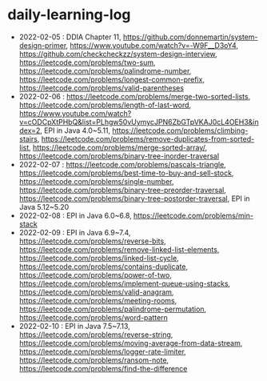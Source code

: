 # daily-learning-log

* 2022-02-05 : DDIA Chapter 11, https://github.com/donnemartin/system-design-primer, https://www.youtube.com/watch?v=-W9F__D3oY4, https://github.com/checkcheckzz/system-design-interview, https://leetcode.com/problems/two-sum, https://leetcode.com/problems/palindrome-number, https://leetcode.com/problems/longest-common-prefix, https://leetcode.com/problems/valid-parentheses
* 2022-02-06 : https://leetcode.com/problems/merge-two-sorted-lists, https://leetcode.com/problems/length-of-last-word, https://www.youtube.com/watch?v=cODCpXtPHbQ&list=PLhgw50vUymycJPN6ZbGTpVKAJ0cL4OEH3&index=2, EPI in Java 4.0~5.11, https://leetcode.com/problems/climbing-stairs, https://leetcode.com/problems/remove-duplicates-from-sorted-list, https://leetcode.com/problems/merge-sorted-array/, https://leetcode.com/problems/binary-tree-inorder-traversal
* 2022-02-07 : https://leetcode.com/problems/pascals-triangle, https://leetcode.com/problems/best-time-to-buy-and-sell-stock, https://leetcode.com/problems/single-number, https://leetcode.com/problems/binary-tree-preorder-traversal, https://leetcode.com/problems/binary-tree-postorder-traversal, EPI in Java 5.12~5.20
* 2022-02-08 : EPI in Java 6.0~6.8, https://leetcode.com/problems/min-stack
* 2022-02-09 : EPI in Java 6.9~7.4, https://leetcode.com/problems/reverse-bits, https://leetcode.com/problems/remove-linked-list-elements, https://leetcode.com/problems/linked-list-cycle, https://leetcode.com/problems/contains-duplicate, https://leetcode.com/problems/power-of-two, https://leetcode.com/problems/implement-queue-using-stacks, https://leetcode.com/problems/valid-anagram, https://leetcode.com/problems/meeting-rooms, https://leetcode.com/problems/palindrome-permutation, https://leetcode.com/problems/word-pattern
* 2022-02-10 : EPI in Java 7.5~7.13, https://leetcode.com/problems/reverse-string, https://leetcode.com/problems/moving-average-from-data-stream, https://leetcode.com/problems/logger-rate-limiter, https://leetcode.com/problems/ransom-note, https://leetcode.com/problems/find-the-difference
